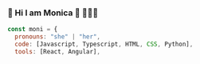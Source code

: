 ###  🌈 Hi I am Monica 👋 👩🏽‍💻
```javascript
const moni = {
  pronouns: "she" | "her",
  code: [Javascript, Typescript, HTML, CSS, Python],
  tools: [React, Angular],
```

<!--
**monicadefran/monicadefran** is a ✨ _special_ ✨ repository because its `README.md` (this file) appears on your GitHub profile.

Here are some ideas to get you started:

- 🔭 I’m currently working on ...
- 🌱 I’m currently learning ...
- 👯 I’m looking to collaborate on ...
- 🤔 I’m looking for help with ...
- 💬 Ask me about ...
- 📫 How to reach me: ...
- 😄 Pronouns: ...
- ⚡ Fun fact: ...
-->

